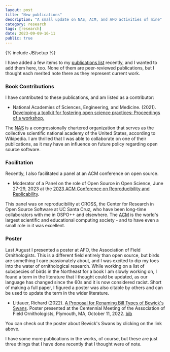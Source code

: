 ```yaml
---
layout: post
title: "New publications"
description: "A small update on NAS, ACM, and AFO activities of mine"
category: research
tags: [research]
date: 2023-09-09-16-11
public: true
---
```

{% include JB/setup %}

I have added a few items to my [publications list](https://www.burntfen.com/projects/publications/) recently, and I wanted to add them here, too. None of them are peer-reviewed publications, but I thought each merited note there as they represent current work.

### Book Contributions

I have contributed to these publications, and am listed as a contributor:

* National Academies of Sciences, Engineering, and Medicine. (2021). <a href="https://nap.nationalacademies.org/catalog/26308/developing-a-toolkit-for-fostering-open-science-practices-proceedings-of">Developing a toolkit for fostering open science practices: Proceedings of a workshop.</a>

The [NAS](https://en.wikipedia.org/wiki/National_Academies_of_Sciences,_Engineering,_and_Medicine) is a congressionally chartered organization that serves as the collective scientific national academy of the United States, according to Wikipedia. I am thrilled that I was able to collaborate on one of their publications, as it may have an influence on future policy regarding open source software.

### Facilitation

Recently, I also facilitated a panel at an ACM conference on open source.

* Moderator of a Panel on the role of Open Source in Open Science, June 27-29, 2023 at the <a href="https://acm-rep.github.io/2023/">2023 ACM Conference on Reproducibility and Replicability</a>.

This panel was on reproducibility at CROSS, the Center for Research in Open Source Software at UC Santa Cruz, who have been long-time collaborators with me in OSPO++ and elsewhere. The [ACM](https://en.wikipedia.org/wiki/Association_for_Computing_Machinery) is the world's largest scientific and educational computing society - and to have even a small role in it was excellent.

### Poster

Last August I presented a poster at AFO, the Association of Field Ornithologists. This is a different field entirely than open source, but birds are something I care passionately about, and I was excited to dip my toes into the water of ornithological research. While working on a list of subspecies of birds in the Northeast for a book I am slowly working on, I found a term in the literature that I thought could be updated, as our language has changed since the 60s and it is now considered racist. Short of making a full paper, I figured a poster was also citable by others and can be used to update the term in the wider literature.

* Littauer, Richard (2022). <a href="https://www.burntfen.com/publications/LittauerAFOBewicks.pdf">A Proposal for Renaming Bill Types of Bewick's Swans</a>. Poster presented at the Centennial Meeting of the Association of Field Ornithologists, Plymouth, MA, October 11, 2022. [bib](https://www.burntfen.com/publications/bib/LittauerAFOBewicks.bib)

You can check out the poster about Bewick's Swans by clicking on the link above.

I have some more publications in the works, of course, but these are just three things that I have done recently that I thought were of note.
